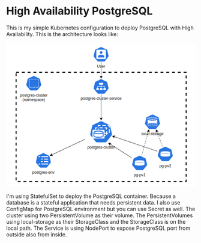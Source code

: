 # High Availability PostgreSQL

This is my simple Kubernetes configuration to deploy PostgreSQL with High Availability. This is the architecture looks like:

![PostgreSQL HA Architecture](./PostgreSQL%20HA%20Architecture.png)

I'm using StatefulSet to deploy the PostgreSQL container. Because a database is a stateful application that needs persistent data. I also use ConfigMap for PostgreSQL environment but you can use Secret as well. The cluster using two PersistentVolume as their volume. The PersistentVolumes using local-storage as their StorageClass and the StorageClass is on the local path. The Service is using NodePort to expose PostgreSQL port from outside also from inside.